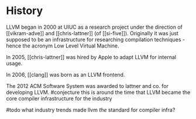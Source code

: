 # History
LLVM began in 2000 at UIUC as a research project under the direction of [[vikram-adve]] and [[chris-lattner]] (of [[si-five]]). Originally it was just supposed to be an infrastructure for researching compilation techniques - hence the acronym Low Level Virtual Machine.

In 2005, [[chris-lattner]] was hired by Apple to adapt LLVM for internal usage.

In 2006, [[clang]] was born as an LLVM frontend.

The 2012 ACM Software System was awarded to lattner and co. for developing LLVM. #conjecture this is around the time that LLVM became the core compiler infrastructure for the industry

#todo what industry trends made llvm *the* standard for compiler infra?